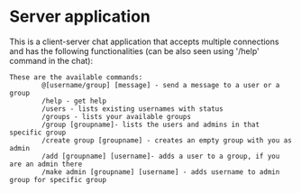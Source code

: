 # Server application

This is a client-server chat application that accepts multiple connections and has the following functionalities (can be also seen using '/help' command in the chat):

```
These are the available commands: 
        @[username/group] [message] - send a message to a user or a group
        /help - get help
        /users - lists existing usernames with status
        /groups - lists your available groups
        /group [groupname]- lists the users and admins in that specific group
        /create group [groupname] - creates an empty group with you as admin
        /add [groupname] [username]- adds a user to a group, if you are an admin there
        /make admin [groupname] [username] - adds username to admin group for specific group
```